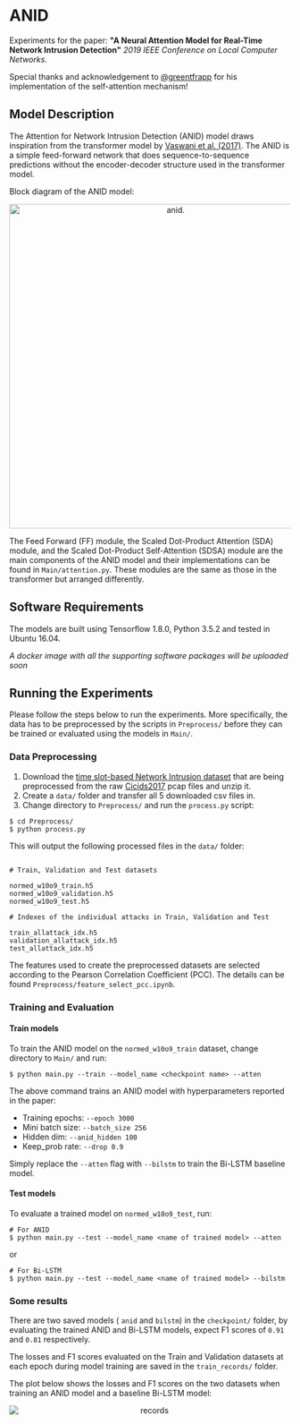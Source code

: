 # ANID 

Experiments for the paper:
**"A Neural Attention Model for Real-Time Network Intrusion Detection"** *2019 IEEE Conference on Local Computer Networks*.

Special thanks and acknowledgement to [@greentfrapp](https://github.com/greentfrapp/attention-primer) for his implementation of
the self-attention mechanism!

## Model Description

The Attention for Network Intrusion Detection (ANID) model draws inspiration from the transformer model by [Vaswani et al. (2017)](https://arxiv.org/abs/1706.03762).
The ANID is a simple feed-forward network that does sequence-to-sequence predictions without the encoder-decoder structure used in the transformer model.

Block diagram of the ANID model:

<p align="center"><img src="images/anid.png" alt="anid." width="whatever" height="580px" align="center" style="display: block; margin:auto;"></p>

The Feed Forward (FF) module, the Scaled Dot-Product Attention (SDA) module, and the Scaled Dot-Product Self-Attention (SDSA) module 
are the main components of the ANID model and their implementations can be found in `Main/attention.py`. 
These modules are the same as those in the transformer but arranged differently. 

## Software Requirements

The models are built using Tensorflow 1.8.0, Python 3.5.2 and tested in Ubuntu 16.04.

*A docker image with all the supporting software packages will be uploaded soon*

## Running the Experiments 

Please follow the steps below to run the experiments.
More specifically, the data has to be preprocessed by the scripts in `Preprocess/`
before they can be trained or evaluated using the models in `Main/`.

### Data Preprocessing

1. Download the [time slot-based Network Intrusion dataset](https://drive.google.com/file/d/1CJIOMOXjrAh9l09Qr_Y9aTSFzRFUknpf/view) that are being preprocessed
from the raw [Cicids2017](https://www.unb.ca/cic/datasets/ids-2017.html) pcap files and unzip it.
2. Create a `data/` folder and transfer all 5 downloaded csv files in.
3. Change directory to `Preprocess/` and run the `process.py` script:
```
$ cd Preprocess/
$ python process.py
```
This will output the following processed files in the `data/` folder:

```python3

# Train, Validation and Test datasets

normed_w10o9_train.h5
normed_w10o9_validation.h5
normed_w10o9_test.h5

# Indexes of the individual attacks in Train, Validation and Test

train_allattack_idx.h5
validation_allattack_idx.h5
test_allattack_idx.h5
```
The features used to create the preprocessed datasets are selected according to the
Pearson Correlation Coefficient (PCC). The details can be found `Preprocess/feature_select_pcc.ipynb`.

### Training and Evaluation

#### Train models

To train the ANID model on the `normed_w10o9_train` dataset, change directory to 
`Main/` and run:
```
$ python main.py --train --model_name <checkpoint name> --atten  
```
The above command trains an ANID model with hyperparameters reported in the paper:

- Training epochs: `--epoch 3000`
- Mini batch size: `--batch_size 256`
- Hidden dim: `--anid_hidden 100`
- Keep_prob rate: `--drop 0.9`

Simply replace the `--atten` flag with `--bilstm` to train the Bi-LSTM baseline model.

#### Test models

To evaluate a trained model on `normed_w10o9_test`, run:
```
# For ANID
$ python main.py --test --model_name <name of trained model> --atten  
```
or
```
# For Bi-LSTM
$ python main.py --test --model_name <name of trained model> --bilstm
```

### Some results

There are two saved models ( `anid` and `bilstm`) in the `checkpoint/` folder, 
by evaluating the trained ANID and Bi-LSTM models, expect F1 scores of `0.91` and `0.81` respectively.   

The losses and F1 scores evaluated on the Train and Validation datasets at each epoch during model training
are saved in the `train_records/` folder.

The plot below shows the losses and F1 scores on the two datasets when training an ANID model and a baseline Bi-LSTM model:

<p align="center"><img src="images/training_records.png" alt="records" width="whatever" height="whatever" align="center" style="display: block; margin:auto;"></p>
